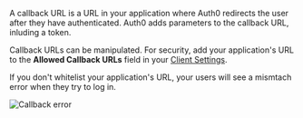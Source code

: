 A callback URL is a URL in your application where Auth0 redirects the user after they have authenticated. Auth0 adds parameters to the callback URL, inluding a token. 

Callback URLs can be manipulated. For security, add your application's URL to the **Allowed Callback URLs** field in your [Client Settings](${manage_url}/#/applications/${account.clientId}/settings). 

If you don't whitelist your application's URL, your users will see a mismtach error when they try to log in.

![Callback error](/media/articles/angularjs/callback_error.png)